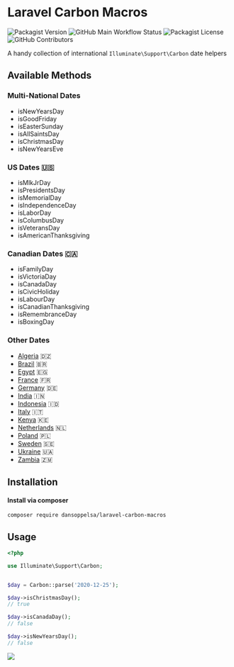 # Laravel Carbon Macros

![Packagist Version](https://img.shields.io/packagist/v/dansoppelsa/laravel-carbon-macros) ![GitHub Main Workflow Status](https://img.shields.io/github/workflow/status/dansoppelsa/laravel-carbon-macros/Tests/master) ![Packagist License](https://img.shields.io/packagist/l/dansoppelsa/laravel-carbon-macros) ![GitHub Contributors](https://img.shields.io/github/contributors/dansoppelsa/laravel-carbon-macros)

A handy collection of international `Illuminate\Support\Carbon` date helpers

## Available Methods

### Multi-National Dates
- isNewYearsDay
- isGoodFriday
- isEasterSunday
- isAllSaintsDay
- isChristmasDay
- isNewYearsEve

### US Dates 🇺🇸

- isMlkJrDay
- isPresidentsDay
- isMemorialDay
- isIndependenceDay
- isLaborDay
- isColumbusDay
- isVeteransDay
- isAmericanThanksgiving

### Canadian Dates 🇨🇦
- isFamilyDay
- isVictoriaDay
- isCanadaDay
- isCivicHoliday
- isLabourDay
- isCanadianThanksgiving
- isRemembranceDay
- isBoxingDay

### Other Dates

- [Algeria](./docs/algeria.md) 🇩🇿
- [Brazil](./docs/brazil.md) 🇧🇷
- [Egypt](./docs/egypt.md) 🇪🇬
- [France](docs/france.md) 🇫🇷
- [Germany](./docs/germany.md) 🇩🇪
- [India](./docs/india.md) 🇮🇳
- [Indonesia](./docs/indonesia.md) 🇮🇩
- [Italy](./docs/italy.md) 🇮🇹
- [Kenya](./docs/kenya.md) 🇰🇪
- [Netherlands](./docs/netherlands.md) 🇳🇱
- [Poland](./docs/poland.md) 🇵🇱
- [Sweden](./docs/sweden.md) 🇸🇪
- [Ukraine](./docs/ukraine.md) 🇺🇦
- [Zambia](./docs/zambia.md) 🇿🇲

## Installation
#### Install via composer
```
composer require dansoppelsa/laravel-carbon-macros
```

## Usage
```php
<?php

use Illuminate\Support\Carbon;


$day = Carbon::parse('2020-12-25');

$day->isChristmasDay();
// true

$day->isCanadaDay();
// false

$day->isNewYearsDay();
// false
```

![](./lcm-autocomplete.gif)
